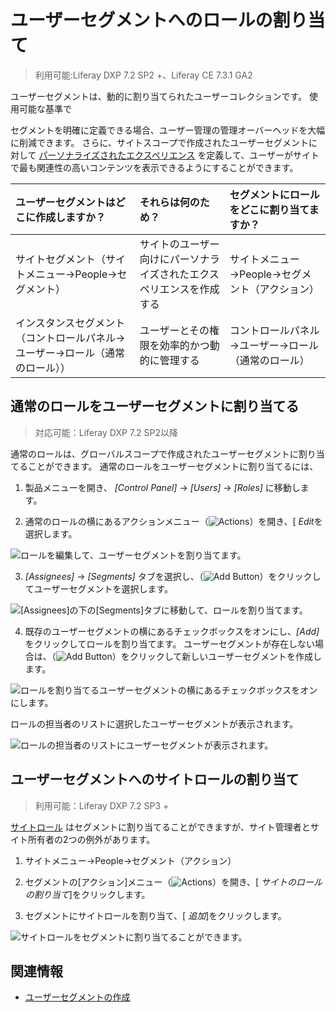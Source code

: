 # ユーザーセグメントへのロールの割り当て

> 利用可能:Liferay DXP 7.2 SP2 +、Liferay CE 7.3.1 GA2

ユーザーセグメントは、動的に割り当てられたユーザーコレクションです。 使用可能な基準</a>で

セグメントを明確に定義できる場合、ユーザー管理の管理オーバーヘッドを大幅に削減できます。 さらに、サイトスコープで作成されたユーザーセグメントに対して [パーソナライズされたエクスペリエンス](../../site-building/personalizing-site-experience/personalizing-site-experience.md) を定義して、ユーザーがサイトで最も関連性の高いコンテンツを表示できるようにすることができます。</p> 

| ユーザーセグメントはどこに作成しますか？                    | それらは何のため？                          | セグメントにロールをどこに割り当てますか？       |
| :--- | :--- | :--- |
| サイトセグメント（サイトメニュー→People→セグメント）          | サイトのユーザー向けにパーソナライズされたエクスペリエンスを作成する | サイトメニュー→People→セグメント（アクション） |
| インスタンスセグメント（コントロールパネル→ユーザー→ロール（通常のロール）） | ユーザーとその権限を効率的かつ動的に管理する             | コントロールパネル→ユーザー→ロール（通常のロール）  |




## 通常のロールをユーザーセグメントに割り当てる



> 対応可能：Liferay DXP 7.2 SP2以降

通常のロールは、グローバルスコープで作成されたユーザーセグメントに割り当てることができます。 通常のロールをユーザーセグメントに割り当てるには、

1.  製品メニューを開き、 *[Control Panel]* → *[Users]* → *[Roles]* に移動します。

2.  通常のロールの横にあるアクションメニュー（![Actions](../../images/icon-actions.png)）を開き、[ *Edit*を選択します。
   
   ![ロールを編集して、ユーザーセグメントを割り当てます。](./assigning-roles-to-user-segments/images/01.png)

3.  *[Assignees]* → *[Segments]* タブを選択し、（![Add Button](../../images/icon-add.png)）をクリックしてユーザーセグメントを選択します。
   
   ![[Assignees]の下の[Segments]タブに移動して、ロールを割り当てます。](./assigning-roles-to-user-segments/images/02.png)

4.  既存のユーザーセグメントの横にあるチェックボックスをオンにし、*[Add]* をクリックしてロールを割り当てます。 ユーザーセグメントが存在しない場合は、（![Add Button](../../images/icon-add.png)）をクリックして新しいユーザーセグメントを作成します。
   
   ![ロールを割り当てるユーザーセグメントの横にあるチェックボックスをオンにします。](./assigning-roles-to-user-segments/images/03.png)

ロールの担当者のリストに選択したユーザーセグメントが表示されます。

![ロールの担当者のリストにユーザーセグメントが表示されます。](./assigning-roles-to-user-segments/images/04.png)



## ユーザーセグメントへのサイトロールの割り当て



> 利用可能：Liferay DXP 7.2 SP3 +

[サイトロール](./understanding-roles-and-permissions.md) はセグメントに割り当てることができますが、サイト管理者とサイト所有者の2つの例外があります。

1.  サイトメニュー→People→セグメント（アクション）

2.  セグメントの[アクション]メニュー（![Actions](../../images/icon-actions.png)）を開き、[ *サイトのロールの割り当て*]をクリックします。

3.  セグメントにサイトロールを割り当て、[ *追加*]をクリックします。
   
   ![サイトロールをセグメントに割り当てることができます。](./assigning-roles-to-user-segments/images/05.png)



## 関連情報

  - [ユーザーセグメントの作成](../../site-building/personalizing-site-experience/segmentation/creating-and-managing-user-segments.md)
